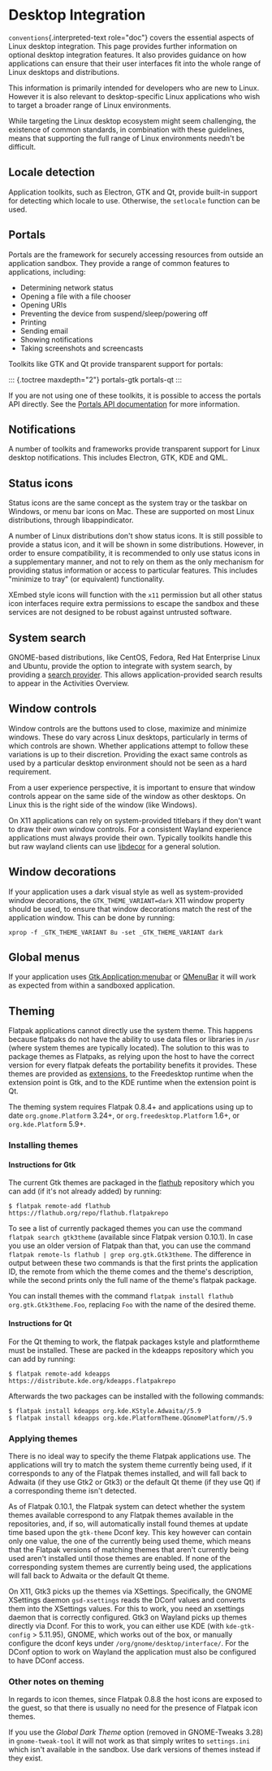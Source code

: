 # Desktop Integration

`conventions`{.interpreted-text role="doc"} covers the essential aspects
of Linux desktop integration. This page provides further information on
optional desktop integration features. It also provides guidance on how
applications can ensure that their user interfaces fit into the whole
range of Linux desktops and distributions.

This information is primarily intended for developers who are new to
Linux. However it is also relevant to desktop-specific Linux
applications who wish to target a broader range of Linux environments.

While targeting the Linux desktop ecosystem might seem challenging, the
existence of common standards, in combination with these guidelines,
means that supporting the full range of Linux environments needn\'t be
difficult.

## Locale detection

Application toolkits, such as Electron, GTK and Qt, provide built-in
support for detecting which locale to use. Otherwise, the `setlocale`
function can be used.

## Portals

Portals are the framework for securely accessing resources from outside
an application sandbox. They provide a range of common features to
applications, including:

-   Determining network status
-   Opening a file with a file chooser
-   Opening URIs
-   Preventing the device from suspend/sleep/powering off
-   Printing
-   Sending email
-   Showing notifications
-   Taking screenshots and screencasts

Toolkits like GTK and Qt provide transparent support for portals:

::: {.toctree maxdepth="2"}
portals-gtk portals-qt
:::

If you are not using one of these toolkits, it is possible to access the
portals API directly. See the [Portals API
documentation](https://flatpak.github.io/xdg-desktop-portal/portal-docs.html)
for more information.

## Notifications

A number of toolkits and frameworks provide transparent support for
Linux desktop notifications. This includes Electron, GTK, KDE and QML.

## Status icons

Status icons are the same concept as the system tray or the taskbar on
Windows, or menu bar icons on Mac. These are supported on most Linux
distributions, through libappindicator.

A number of Linux distributions don\'t show status icons. It is still
possible to provide a status icon, and it will be shown in some
distributions. However, in order to ensure compatibility, it is
recommended to only use status icons in a supplementary manner, and not
to rely on them as the only mechanism for providing status information
or access to particular features. This includes \"minimize to tray\" (or
equivalent) functionality.

XEmbed style icons will function with the `x11` permission but all other
status icon interfaces require extra permissions to escape the sandbox
and these services are not designed to be robust against untrusted
software.

## System search

GNOME-based distributions, like CentOS, Fedora, Red Hat Enterprise Linux
and Ubuntu, provide the option to integrate with system search, by
providing a [search
provider](https://developer.gnome.org/SearchProvider/). This allows
application-provided search results to appear in the Activities
Overview.

## Window controls

Window controls are the buttons used to close, maximize and minimize
windows. These do vary across Linux desktops, particularly in terms of
which controls are shown. Whether applications attempt to follow these
variations is up to their discretion. Providing the exact same controls
as used by a particular desktop environment should not be seen as a hard
requirement.

From a user experience perspective, it is important to ensure that
window controls appear on the same side of the window as other desktops.
On Linux this is the right side of the window (like Windows).

On X11 applications can rely on system-provided titlebars if they don\'t
want to draw their own window controls. For a consistent Wayland
experience applications must always provide their own. Typically
toolkits handle this but raw wayland clients can use
[libdecor](https://gitlab.gnome.org/jadahl/libdecor) for a general
solution.

## Window decorations

If your application uses a dark visual style as well as system-provided
window decorations, the `GTK_THEME_VARIANT=dark` X11 window property
should be used, to ensure that window decorations match the rest of the
application window. This can be done by running:

    xprop -f _GTK_THEME_VARIANT 8u -set _GTK_THEME_VARIANT dark

## Global menus

If your application uses
[Gtk.Application:menubar](https://docs.gtk.org/gtk4/class.Application.html#properties)
or [QMenuBar](https://doc.qt.io/qt-6/qmenubar.html) it will work as
expected from within a sandboxed application.

## Theming

Flatpak applications cannot directly use the system theme. This happens
because flatpaks do not have the ability to use data files or libraries
in `/usr` (where system themes are typically located). The solution to
this was to package themes as Flatpaks, as relying upon the host to have
the correct version for every flatpak defeats the portability benefits
it provides. These themes are provided as
[extensions](https://github.com/flatpak/flatpak/wiki/Extensions), to the
Freedesktop runtime when the extension point is Gtk, and to the KDE
runtime when the extension point is Qt.

The theming system requires Flatpak 0.8.4+ and applications using up to
date `org.gnome.Platform` 3.24+, or `org.freedesktop.Platform` 1.6+, or
`org.kde.Platform` 5.9+.

### Installing themes

#### Instructions for Gtk

The current Gtk themes are packaged in the
[flathub](https://flathub.org/) repository which you can add (if it\'s
not already added) by running:

    $ flatpak remote-add flathub https://flathub.org/repo/flathub.flatpakrepo

To see a list of currently packaged themes you can use the command
`flatpak search gtk3theme` (available since Flatpak version 0.10.1). In
case you use an older version of Flatpak than that, you can use the
command `flatpak remote-ls flathub | grep org.gtk.Gtk3theme`. The
difference in output between these two commands is that the first prints
the application ID, the remote from which the theme comes and the
theme\'s description, while the second prints only the full name of the
theme\'s flatpak package.

You can install themes with the command
`flatpak install flathub org.gtk.Gtk3theme.Foo`, replacing `Foo` with
the name of the desired theme.

#### Instructions for Qt

For the Qt theming to work, the flatpak packages kstyle and
platformtheme must be installed. These are packed in the kdeapps
repository which you can add by running:

    $ flatpak remote-add kdeapps https://distribute.kde.org/kdeapps.flatpakrepo

Afterwards the two packages can be installed with the following
commands:

    $ flatpak install kdeapps org.kde.KStyle.Adwaita//5.9
    $ flatpak install kdeapps org.kde.PlatformTheme.QGnomePlatform//5.9

### Applying themes

There is no ideal way to specify the theme Flatpak applications use. The
applications will try to match the system theme currently being used, if
it corresponds to any of the Flatpak themes installed, and will fall
back to Adwaita (if they use Gtk2 or Gtk3) or the default Qt theme (if
they use Qt) if a corresponding theme isn\'t detected.

As of Flatpak 0.10.1, the Flatpak system can detect whether the system
themes available correspond to any Flatpak themes available in the
repositories, and, if so, will automatically install found themes at
update time based upon the `gtk-theme` Dconf key. This key however can
contain only one value, the one of the currently being used theme, which
means that the Flatpak versions of matching themes that aren\'t
currently being used aren\'t installed until those themes are enabled.
If none of the corresponding system themes are currently being used, the
applications will fall back to Adwaita or the default Qt theme.

On X11, Gtk3 picks up the themes via XSettings. Specifically, the GNOME
XSettings daemon `gsd-xsettings` reads the DConf values and converts
them into the XSettings values. For this to work, you need an xsettings
daemon that is correctly configured. Gtk3 on Wayland picks up themes
directly via Dconf. For this to work, you can either use KDE (with
`kde-gtk-config` \> 5.11.95), GNOME, which works out of the box, or
manually configure the dconf keys under `/org/gnome/desktop/interface/`.
For the DConf option to work on Wayland the application must also be
configured to have DConf access.

### Other notes on theming

In regards to icon themes, since Flatpak 0.8.8 the host icons are
exposed to the guest, so that there is usually no need for the presence
of Flatpak icon themes.

If you use the *Global Dark Theme* option (removed in GNOME-Tweaks 3.28)
in `gnome-tweak-tool` it will not work as that simply writes to
`settings.ini` which isn't available in the sandbox. Use dark versions
of themes instead if they exist.
